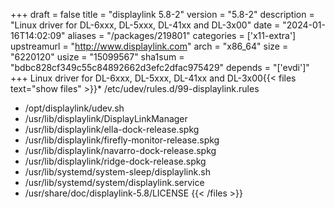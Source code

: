 +++
draft = false
title = "displaylink 5.8-2"
version = "5.8-2"
description = "Linux driver for DL-6xxx, DL-5xxx, DL-41xx and DL-3x00"
date = "2024-01-16T14:02:09"
aliases = "/packages/219801"
categories = ['x11-extra']
upstreamurl = "http://www.displaylink.com"
arch = "x86_64"
size = "6220120"
usize = "15099567"
sha1sum = "bdbc828cf349c55c84892662d3efc2dfac975429"
depends = "['evdi']"
+++
Linux driver for DL-6xxx, DL-5xxx, DL-41xx and DL-3x00{{< files text="show files" >}}* /etc/udev/rules.d/99-displaylink.rules
* /opt/displaylink/udev.sh
* /usr/lib/displaylink/DisplayLinkManager
* /usr/lib/displaylink/ella-dock-release.spkg
* /usr/lib/displaylink/firefly-monitor-release.spkg
* /usr/lib/displaylink/navarro-dock-release.spkg
* /usr/lib/displaylink/ridge-dock-release.spkg
* /usr/lib/systemd/system-sleep/displaylink.sh
* /usr/lib/systemd/system/displaylink.service
* /usr/share/doc/displaylink-5.8/LICENSE
{{< /files >}}